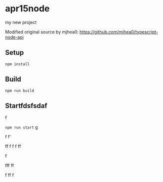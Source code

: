 # apr15node

my new project

Modified original source by mjhea0: https://github.com/mjhea0/typescript-node-api

## Setup

`npm install`

## Build





`npm run build`
























## Startfdsfsdaf





f



  















`npm run start`
g



f
f'


ff
f
f
f
ff  


f


fff
ff











f
ff
f
